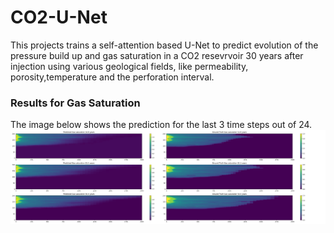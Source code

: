 # CO2-U-Net

This projects trains a self-attention based U-Net to predict evolution of the pressure build up and gas saturation in a CO2 resevrvoir 30 years after injection using various geological fields, like permeability, porosity,temperature and the perforation interval.


### Results for Gas Saturation

The image below shows the prediction for the last 3 time steps out of 24.
![Gas Saturation](images/last_3_time_steps_pred.png)